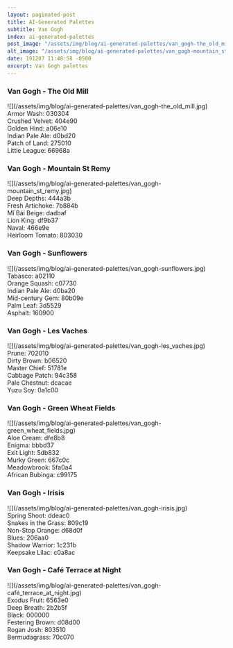 ```yaml
---
layout: paginated-post
title: AI-Generated Palettes
subtitle: Van Gogh
index: ai-generated-palettes
post_image: "/assets/img/blog/ai-generated-palettes/van_gogh-the_old_mill.jpg"
alt_image: "/assets/img/blog/ai-generated-palettes/van_gogh-mountain_st_remy.jpg"
date: 191207 11:48:58 -0500
excerpt: Van Gogh palettes
---
```



### Van Gogh - The Old Mill
<div class="palette-image" markdown="span">![](/assets/img/blog/ai-generated-palettes/van_gogh-the_old_mill.jpg)</div>
<div class="palette-colors">Armor Wash: 030304<br>Crushed Velvet: 404e90<br>Golden Hind: a06e10<br>Indian Pale Ale: d0bd20<br>Patch of Land: 275010<br>Little League: 66968a</div>


### Van Gogh - Mountain St Remy
<div class="palette-image" markdown="span">![](/assets/img/blog/ai-generated-palettes/van_gogh-mountain_st_remy.jpg)</div>
<div class="palette-colors">Deep Depths: 444a3b<br>Fresh Artichoke: 7b884b<br>Mǐ Bái Beige: dadbaf<br>Lion King: df9b37<br>Naval: 466e9e<br>Heirloom Tomato: 803030</div>


### Van Gogh - Sunflowers
<div class="palette-image" markdown="span">![](/assets/img/blog/ai-generated-palettes/van_gogh-sunflowers.jpg)</div>
<div class="palette-colors">Tabasco: a02110<br>Orange Squash: c07730<br>Indian Pale Ale: d0ba20<br>Mid-century Gem: 80b09e<br>Palm Leaf: 3d5529<br>Asphalt: 160900</div>


### Van Gogh - Les Vaches
<div class="palette-image" markdown="span">![](/assets/img/blog/ai-generated-palettes/van_gogh-les_vaches.jpg)</div>
<div class="palette-colors">Prune: 702010<br>Dirty Brown: b06520<br>Master Chief: 51781e<br>Cabbage Patch: 94c358<br>Pale Chestnut: dcacae<br>Yuzu Soy: 0a1c00</div>


### Van Gogh - Green Wheat Fields
<div class="palette-image" markdown="span">![](/assets/img/blog/ai-generated-palettes/van_gogh-green_wheat_fields.jpg)</div>
<div class="palette-colors">Aloe Cream: dfe8b8<br>Enigma: bbbd37<br>Exit Light: 5db832<br>Murky Green: 667c0c<br>Meadowbrook: 5fa0a4<br>African Bubinga: c99175</div>


### Van Gogh - Irisis
<div class="palette-image" markdown="span">![](/assets/img/blog/ai-generated-palettes/van_gogh-irisis.jpg)</div>
<div class="palette-colors">Spring Shoot: ddeac0<br>Snakes in the Grass: 809c19<br>Non-Stop Orange: d68d0f<br>Blues: 206aa0<br>Shadow Warrior: 1c231b<br>Keepsake Lilac: c0a8ac</div>


### Van Gogh - Café Terrace at Night
<div class="palette-image" markdown="span">![](/assets/img/blog/ai-generated-palettes/van_gogh-café_terrace_at_night.jpg)</div>
<div class="palette-colors">Exodus Fruit: 6563e0<br>Deep Breath: 2b2b5f<br>Black: 000000<br>Festering Brown: d08d00<br>Rogan Josh: 803510<br>Bermudagrass: 70c070</div>

